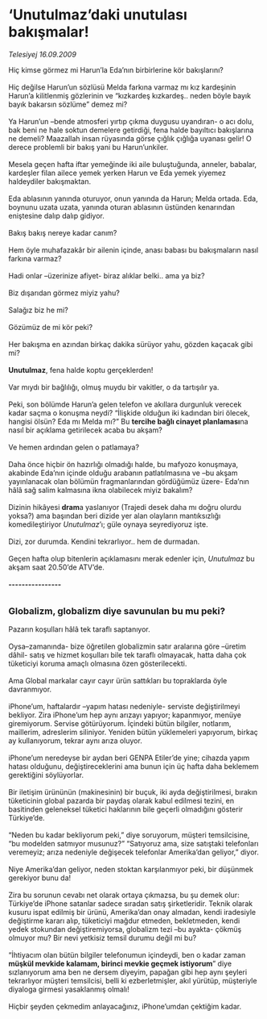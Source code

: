 # ‘Unutulmaz’daki unutulası bakışmalar!

*Telesiyej 16.09.2009*

<div class="taraf_structure_2col_1zq">
<div class="margen_n">



 <p>Hiç kimse görmez mi Harun’la Eda’nın birbirlerine kör bakışlarını? <br/><br/>Hiç değilse Harun’un sözlüsü Melda farkına varmaz mı kız kardeşinin Harun’a kilitlenmiş gözlerinin ve “kızkardeş kızkardeş.. neden böyle bayık bayık bakarsın sözlüme” demez mi? <br/><br/>Ya Harun’un –bende atmosferi yırtıp çıkma duygusu uyandıran- o acı dolu, bak beni ne hale soktun demelere getirdiği, fena halde bayıltıcı bakışlarına ne demeli? Maazallah insan rüyasında görse çığlık çığlığa uyanası gelir! O derece problemli bir bakış yani bu Harun’unkiler. <br/><br/>Mesela geçen hafta iftar yemeğinde iki aile buluştuğunda, anneler, babalar, kardeşler filan ailece yemek yerken Harun ve Eda yemek yiyemez haldeydiler bakışmaktan. <br/><br/>Eda ablasının yanında oturuyor, onun yanında da Harun; Melda ortada. Eda, boynunu uzata uzata, yanında oturan ablasının üstünden kenarından eniştesine dalıp dalıp gidiyor. <br/><br/>Bakış bakış nereye kadar canım? <br/><br/>Hem öyle muhafazakâr bir ailenin içinde, anası babası bu bakışmaların nasıl farkına varmaz? <br/><br/>Hadi onlar –üzerinize afiyet- biraz alıklar belki.. ama ya biz? <br/><br/>Biz dışarıdan görmez miyiz yahu? <br/><br/>Salağız biz he mi? <br/><br/>Gözümüz de mi kör peki? <br/><br/>Her bakışma en azından birkaç dakika sürüyor yahu, gözden kaçacak gibi mi?<b> <br/><br/>Unutulmaz</b>, fena halde koptu gerçeklerden! <br/><br/>Var mıydı bir bağlılığı, olmuş muydu bir vakitler, o da tartışılır ya. <br/><br/>Peki, son bölümde Harun’a gelen telefon ve akıllara durgunluk verecek kadar saçma o konuşma neydi? “İlişkide olduğun iki kadından biri ölecek, hangisi ölsün? Eda mı Melda mı?” Bu <b>tercihe bağlı cinayet planlaması</b>na nasıl bir açıklama getirilecek acaba bu akşam? <br/><br/>Ve hemen ardından gelen o patlamaya? <br/><br/>Daha önce hiçbir ön hazırlığı olmadığı halde, bu mafyozo konuşmaya, akabinde Eda’nın içinde olduğu arabanın patlatılmasına ve –bu akşam yayınlanacak olan bölümün fragmanlarından gördüğümüz üzere- Eda’nın hâlâ sağ salim kalmasına ikna olabilecek miyiz bakalım? <br/><br/>Dizinin hikâyesi <b>dram</b>a yaslanıyor (Trajedi desek daha mı doğru olurdu yoksa?) ama başından beri dizide yer alan olayların mantıksızlığı komedileştiriyor <i>Unutulmaz</i>’ı; güle oynaya seyrediyoruz işte. <br/><br/>Dizi, zor durumda. Kendini tekrarlıyor.. hem de durmadan. <br/><br/>Geçen hafta olup bitenlerin açıklamasını merak edenler için,<i> Unutulmaz</i> bu akşam saat 20.50’de ATV’de.<b> <br/><br/>----------------</b> <br/><br/><br/><font size="4"><strong>Globalizm, globalizm diye savunulan bu mu peki?</strong></font> <br/><br/>Pazarın koşulları hâlâ tek taraflı saptanıyor. <br/><br/>Oysa–zamanında- bize öğretilen globalizmin satır aralarına göre –üretim dâhil- satış ve hizmet koşulları bile tek taraflı olmayacak, hatta daha çok tüketiciyi koruma amaçlı olmasına özen gösterilecekti. <br/><br/>Ama Global markalar cayır cayır ürün sattıkları bu topraklarda öyle davranmıyor. <br/><br/>iPhone’um, haftalardır –yapım hatası nedeniyle- serviste değiştirilmeyi bekliyor. Zira iPhone’um hep aynı arızayı yapıyor; kapanmıyor, menüye giremiyorum. Servise götürüyorum. İçindeki bütün bilgiler, notlarım, maillerim, adreslerim siliniyor. Yeniden bütün yüklemeleri yapıyorum, birkaç ay kullanıyorum, tekrar aynı arıza oluyor. <br/><br/>iPhone’um neredeyse bir aydan beri GENPA Etiler’de yine; cihazda yapım hatası olduğunu, değiştireceklerini ama bunun için üç hafta daha beklemem gerektiğini söylüyorlar. <br/><br/>Bir iletişim ürününün (makinesinin) bir buçuk, iki ayda değiştirilmesi, bırakın tüketicinin global pazarda bir paydaş olarak kabul edilmesi tezini, en basitinden geleneksel tüketici haklarının bile geçerli olmadığını gösterir Türkiye’de. <br/><br/>“Neden bu kadar bekliyorum peki,” diye soruyorum, müşteri temsilcisine, “bu modelden satmıyor musunuz?” “Satıyoruz ama, size satıştaki telefonları veremeyiz; arıza nedeniyle değişecek telefonlar Amerika’dan geliyor,” diyor. <br/><br/>Niye Amerika’dan geliyor, neden stoktan karşılanmıyor peki, bir düşünmek gerekiyor bunu da! <br/><br/>Zira bu sorunun cevabı net olarak ortaya çıkmazsa, bu şu demek olur: Türkiye’de iPhone satanlar sadece sıradan satış şirketleridir. Teknik olarak kusuru ispat edilmiş bir ürünü, Amerika’dan onay almadan, kendi iradesiyle değiştirme kararı alıp, tüketiciyi mağdur etmeden, bekletmeden, kendi yedek stokundan değiştiremiyorsa, globalizm tezi –bu ayakta- çökmüş olmuyor mu? Bir nevi yetkisiz temsil durumu değil mi bu? <br/><br/>“İhtiyacım olan bütün bilgiler telefonumun içindeydi, ben o kadar zaman<b> müşkül mevkide kalamam, birinci mevkie geçmek istiyorum</b>” diye sızlanıyorum ama ben ne dersem diyeyim, papağan gibi hep aynı şeyleri tekrarlıyor müşteri temsilcisi, belli ki ezberletmişler, akıl yürütüp, müşteriyle diyaloga girmesi yasaklanmış olmalı! <br/><br/>Hiçbir şeyden çekmedim anlayacağınız, iPhone’umdan çektiğim kadar.</p>
<br/>
<br/>
<br/>



<br/>


<div id="taraf_not">
</div>

</div>


</div>
